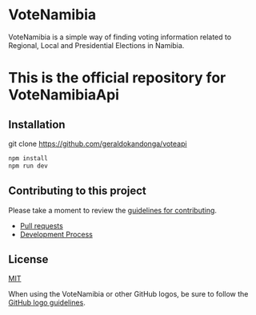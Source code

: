 # VoteNamibia

VoteNamibia is a simple way of finding voting information related to Regional, Local and Presidential Elections in Namibia.

# This is the official repository for VoteNamibiaApi

## Installation

git clone https://github.com/geraldokandonga/voteapi

```bash
npm install
npm run dev
```

## Contributing to this project

Please take a moment to review the [guidelines for contributing](CONTRIBUTING.md).

- [Pull requests](CONTRIBUTING.md#pull-requests)
- [Development Process](CONTRIBUTING.md#development)

## License

[MIT](https://github.com/geraldokandonga/voteapi/blob/main/LICENSE)

When using the VoteNamibia or other GitHub logos, be sure to follow the [GitHub logo guidelines](https://github.com/logos).
